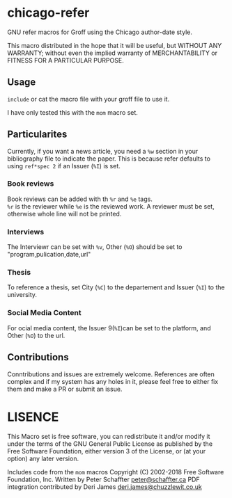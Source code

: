 # chicago-refer
GNU refer macros for Groff using the Chicago author-date style.

This macro distributed in the hope that it will be useful, but WITHOUT ANY
WARRANTY; without even the implied warranty of MERCHANTABILITY or
FITNESS FOR A PARTICULAR PURPOSE.

## Usage
`include` or cat the macro file with your groff file to use it.

I have only tested this with the `mom` macro set.

## Particularites
Currently, if you want a news article, you need a `%w` section in your bibliography file to indicate the paper.
This is because refer defaults to using `ref*spec 2` if an Issuer (`%I`) is set.

### Book reviews
Book reviews can be added with th `%r` and `%e` tags.  
`%r` is the reviewer while `%e` is the reviewed work.
A reviewer must be set, otherwise whole line will not be printed.

### Interviews
The Interviewr can be set with `%v`, Other (`%O`) should be set to "program,pulication,date,url"

### Thesis
To reference a thesis, set City (`%C`) to the departement and Issuer (`%I`) to the university.

### Social Media Content
For ocial media content, the Issuer 9(`%I`)can be set to the platform, and Other (`%O`) to the url.

## Contributions
Conntributions and issues are extremely welcome.
References are often complex and if my system has any holes in it, please feel free to either fix them and make a PR or submit an issue.

# LISENCE
This Macro set is free software, you can redistribute it and/or modify it
under the terms of the GNU General Public License as published by
the Free Software Foundation, either version 3 of the License, or
(at your option) any later version.

Includes code from the `mom` macros
Copyright (C) 2002-2018  Free Software Foundation, Inc.
 Written by Peter Schaffter <peter@schaffter.ca>
 PDF integration contributed by Deri James <deri.james@chuzzlewit.co.uk>
